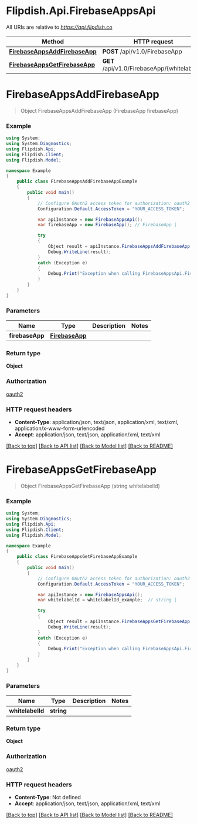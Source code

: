 # Flipdish.Api.FirebaseAppsApi

All URIs are relative to *https://api.flipdish.co*

Method | HTTP request | Description
------------- | ------------- | -------------
[**FirebaseAppsAddFirebaseApp**](FirebaseAppsApi.md#firebaseappsaddfirebaseapp) | **POST** /api/v1.0/FirebaseApp | 
[**FirebaseAppsGetFirebaseApp**](FirebaseAppsApi.md#firebaseappsgetfirebaseapp) | **GET** /api/v1.0/FirebaseApp/{whitelabelId} | 


<a name="firebaseappsaddfirebaseapp"></a>
# **FirebaseAppsAddFirebaseApp**
> Object FirebaseAppsAddFirebaseApp (FirebaseApp firebaseApp)



### Example
```csharp
using System;
using System.Diagnostics;
using Flipdish.Api;
using Flipdish.Client;
using Flipdish.Model;

namespace Example
{
    public class FirebaseAppsAddFirebaseAppExample
    {
        public void main()
        {
            // Configure OAuth2 access token for authorization: oauth2
            Configuration.Default.AccessToken = "YOUR_ACCESS_TOKEN";

            var apiInstance = new FirebaseAppsApi();
            var firebaseApp = new FirebaseApp(); // FirebaseApp | 

            try
            {
                Object result = apiInstance.FirebaseAppsAddFirebaseApp(firebaseApp);
                Debug.WriteLine(result);
            }
            catch (Exception e)
            {
                Debug.Print("Exception when calling FirebaseAppsApi.FirebaseAppsAddFirebaseApp: " + e.Message );
            }
        }
    }
}
```

### Parameters

Name | Type | Description  | Notes
------------- | ------------- | ------------- | -------------
 **firebaseApp** | [**FirebaseApp**](FirebaseApp.md)|  | 

### Return type

**Object**

### Authorization

[oauth2](../README.md#oauth2)

### HTTP request headers

 - **Content-Type**: application/json, text/json, application/xml, text/xml, application/x-www-form-urlencoded
 - **Accept**: application/json, text/json, application/xml, text/xml

[[Back to top]](#) [[Back to API list]](../README.md#documentation-for-api-endpoints) [[Back to Model list]](../README.md#documentation-for-models) [[Back to README]](../README.md)

<a name="firebaseappsgetfirebaseapp"></a>
# **FirebaseAppsGetFirebaseApp**
> Object FirebaseAppsGetFirebaseApp (string whitelabelId)



### Example
```csharp
using System;
using System.Diagnostics;
using Flipdish.Api;
using Flipdish.Client;
using Flipdish.Model;

namespace Example
{
    public class FirebaseAppsGetFirebaseAppExample
    {
        public void main()
        {
            // Configure OAuth2 access token for authorization: oauth2
            Configuration.Default.AccessToken = "YOUR_ACCESS_TOKEN";

            var apiInstance = new FirebaseAppsApi();
            var whitelabelId = whitelabelId_example;  // string | 

            try
            {
                Object result = apiInstance.FirebaseAppsGetFirebaseApp(whitelabelId);
                Debug.WriteLine(result);
            }
            catch (Exception e)
            {
                Debug.Print("Exception when calling FirebaseAppsApi.FirebaseAppsGetFirebaseApp: " + e.Message );
            }
        }
    }
}
```

### Parameters

Name | Type | Description  | Notes
------------- | ------------- | ------------- | -------------
 **whitelabelId** | **string**|  | 

### Return type

**Object**

### Authorization

[oauth2](../README.md#oauth2)

### HTTP request headers

 - **Content-Type**: Not defined
 - **Accept**: application/json, text/json, application/xml, text/xml

[[Back to top]](#) [[Back to API list]](../README.md#documentation-for-api-endpoints) [[Back to Model list]](../README.md#documentation-for-models) [[Back to README]](../README.md)

